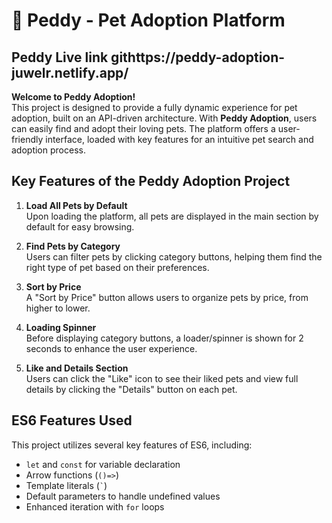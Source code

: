 # 🐾 Peddy - Pet Adoption Platform

## Peddy Live link   githttps://peddy-adoption-juwelr.netlify.app/

**Welcome to Peddy Adoption!**  
This project is designed to provide a fully dynamic experience for pet adoption, built on an API-driven architecture. With **Peddy Adoption**, users can easily find and adopt their loving pets. The platform offers a user-friendly interface, loaded with key features for an intuitive pet search and adoption process.

## Key Features of the Peddy Adoption Project

1. **Load All Pets by Default**  
   Upon loading the platform, all pets are displayed in the main section by default for easy browsing.

2. **Find Pets by Category**  
   Users can filter pets by clicking category buttons, helping them find the right type of pet based on their preferences.

3. **Sort by Price**  
   A "Sort by Price" button allows users to organize pets by price, from higher to lower.

4. **Loading Spinner**  
   Before displaying category buttons, a loader/spinner is shown for 2 seconds to enhance the user experience.

5. **Like and Details Section**  
   Users can click the "Like" icon to see their liked pets and view full details by clicking the "Details" button on each pet.

##  ES6 Features Used

This project utilizes several key features of ES6, including:

- `let` and `const` for variable declaration
- Arrow functions (`()=>`)
- Template literals (`` ` ``)
- Default parameters to handle undefined values
- Enhanced iteration with `for` loops


